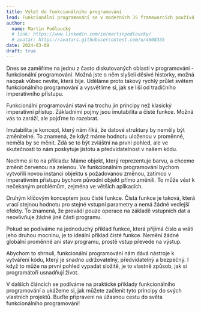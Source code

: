 ```yaml
---
title: Výlet do funkcionálního programování
lead: Funkcionální programování se v moderních JS frameworcích používá na každém kroku. Ukážeme si, na jakých myšlenkách funkcionální programování stojí a jak jej dobře využít ve svých projektech.
author:
  name: Martin Podloucký
  # link: https://www.linkedin.com/in/martinpodloucky/
  # avatar: https://avatars.githubusercontent.com/u/4608335
date: 2024-03-09
draft: true
---
```


Dnes se zaměříme na jednu z často diskutovaných oblastí v programování - funkcionální programování. Možná jste o něm slyšeli děsivé historky, možná naopak vůbec nevíte, která bije. Uděláme proto takový rychlý průlet světem funkcionálního programování a vysvětlíme si, jak se liší od tradičního imperativního přístupu.

Funkcionální programování staví na trochu jin principy než klasický imperativní přístup. Základními pojmy jsou imutabilita a čisté funkce. Možná vás to zaráží, ale pojďme to rozebrat.

Imutabilita je koncept, který nám říká, že datové struktury by neměly být změnitelné. To znamená, že když máme hodnotu uloženou v proměnné, neměla by se měnit. Zdá se to být zvláštní na první pohled, ale ve skutečnosti to nám poskytuje jistotu a předvídatelnost v našem kódu.

Nechme si to na příkladu: Máme objekt, který reprezentuje barvu, a chceme změnit červenou na zelenou. Ve funkcionálním programování bychom vytvořili novou instanci objektu s požadovanou změnou, zatímco v imperativním přístupu bychom původní objekt přímo změnili. To může vést k nečekaným problémům, zejména ve větších aplikacích.

Druhým klíčovým konceptem jsou čisté funkce. Čistá funkce je taková, která vrací stejnou hodnotu pro stejné vstupní parametry a nemá žádné vedlejší efekty. To znamená, že provádí pouze operace na základě vstupních dat a neovlivňuje žádné jiné části programu.

Pokud se podíváme na jednoduchý příklad funkce, která přijímá číslo a vrátí jeho druhou mocninu, je to ideální příklad čisté funkce. Nemění žádné globální proměnné ani stav programu, prostě vstup převede na výstup.

Abychom to shrnuli, funkcionální programování nám dává nástroje k vytváření kódu, který je snadno udržovatelný, předvídatelný a bezpečný. I když to může na první pohled vypadat složitě, je to vlastně způsob, jak si programátoři usnadňují život.

V dalších článcích se podíváme na praktické příklady funkcionálního programování a ukážeme si, jak můžete začlenit tyto principy do svých vlastních projektů. Buďte připraveni na úžasnou cestu do světa funkcionálního programování!
